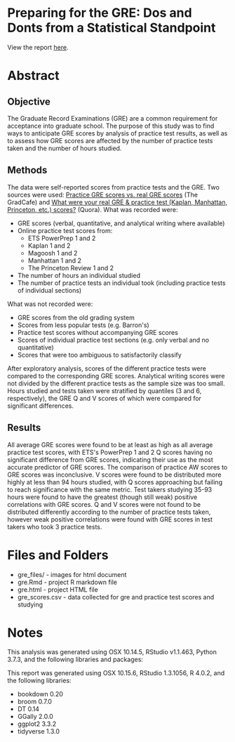 # Preparing for the GRE: Dos and Donts from a Statistical Standpoint

View the report [here](http://msieviec.github.io/gre_analysis/gre.html).

# Abstract

## Objective

The Graduate Record Examinations (GRE) are a common requirement for acceptance into graduate school. The purpose of this study was to find ways to anticipate GRE scores by analysis of practice test results, as well as to assess how GRE scores are affected by the number of practice tests taken and the number of hours studied.

## Methods

The data were self-reported scores from practice tests and the GRE. Two sources were used: [Practice GRE scores vs. real GRE scores](https://forum.thegradcafe.com/topic/38585-practice-gre-scores-vs-real-gre-scores/page/10/#comments) (The GradCafe) and [What were your real GRE & practice test (Kaplan, Manhattan, Princeton, etc.) scores?](https://www.quora.com/What-were-your-real-GRE-practice-test-Kaplan-Manhattan-Princeton-etc-scores?share=1) (Quora). What was recorded were:

- GRE scores (verbal, quantitative, and analytical writing where available)
- Online practice test scores from:
    - ETS PowerPrep 1 and 2
    - Kaplan 1 and 2
    - Magoosh 1 and 2
    - Manhattan 1 and 2
    - The Princeton Review 1 and 2
- The number of hours an individual studied
- The number of practice tests an individual took (including practice tests of individual sections)

What was not recorded were:

- GRE scores from the old grading system
- Scores from less popular tests (e.g. Barron's)
- Practice test scores without accompanying GRE scores
- Scores of individual practice test sections (e.g. only verbal and no quantitative)
- Scores that were too ambiguous to satisfactorily classify

After exploratory analysis, scores of the different practice tests were compared to the corresponding GRE scores. Analytical writing scores were not divided by the different practice tests as the sample size was too small. Hours studied and tests taken were stratified by quantiles (3 and 6, respectively), the GRE Q and V scores of which were compared for significant differences.

## Results

All average GRE scores were found to be at least as high as all average practice test scores, with ETS's PowerPrep 1 and 2 Q scores having no significant difference from GRE scores, indicating their use as the most accurate predictor of GRE scores. The comparison of practice AW scores to GRE scores was inconclusive. V scores were found to be distributed more highly at less than 94 hours studied, with Q scores approaching but failing to reach significance with the same metric. Test takers studying 35-93 hours were found to have the greatest (though still weak) positive correlations with GRE scores. Q and V scores were not found to be distributed differently according to the number of practice tests taken, however weak positive correlations were found with GRE scores in test takers who took 3 practice tests.

# Files and Folders
- gre_files/ - images for html document
- gre.Rmd - project R markdown file
- gre.html - project HTML file
- gre_scores.csv - data collected for gre and practice test scores and studying

# Notes 

This analysis was generated using OSX 10.14.5, RStudio v1.1.463, Python 3.7.3, and the following libraries and packages:

This report was generated using OSX 10.15.6, RStudio 1.3.1056, R 4.0.2, and the following libraries:

- bookdown 0.20
- broom 0.7.0
- DT 0.14
- GGally 2.0.0
- ggplot2 3.3.2
- tidyverse 1.3.0


